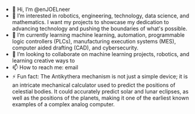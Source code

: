 - 👋 Hi, I’m @enJOELneer
- 👀 I’m interested in robotics, engineering, technology, data science, and mathematics. I want my projects to showcase my dedication to advancing technology and pushing the boundaries of what's possible.
- 🌱 I’m currently learning machine learning, automation, programmable logic controllers (PLCs), manufacturing execution systems (MES), computer aided drafting (CAD), and cybersecurity.
- 💞️ I’m looking to collaborate on machine learning projects, robotics, and learning creative ways to 
- 📫 How to reach me: email
- ⚡ Fun fact: The Antikythera mechanism is not just a simple device; it is an intricate mechanical calculator used to predict the positions of celestial bodies. It could accurately predict solar and lunar eclipses, as well as the positions of the planets, making it one of the earliest known examples of a complex analog computer.

<!---
enJOELneer/enJOELneer is a ✨ special ✨ repository because its `README.md` (this file) appears on your GitHub profile.
You can click the Preview link to take a look at your changes.
--->
